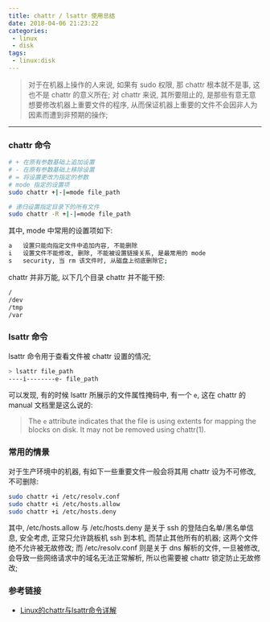 ```yaml
---
title: chattr / lsattr 使用总结
date: 2018-04-06 21:23:22
categories:
 - linux
 - disk
tags:
 - linux:disk
---
```


> 对于在机器上操作的人来说, 如果有 sudo 权限, 那 chattr 根本就不是事, 这也不是 chattr 的意义所在;
对 chattr 来说, 其所要阻止的, 是那些有意无意想要修改机器上重要文件的程序, 从而保证机器上重要的文件不会因非人为因素而遭到非预期的操作;

<!--more-->

------

### **chattr 命令**
``` bash
# + 在原有参数基础上追加设置
# - 在原有参数基础上移除设置
# = 将设置更改为指定的参数
# mode 指定的设置项
sudo chattr +|-|=mode file_path

# 递归设置指定目录下的所有文件
sudo chattr -R +|-|=mode file_path
```

其中, mode 中常用的设置项如下:
``` bash
a   设置只能向指定文件中追加内容, 不能删除
i   设置文件不能修改, 删除, 不能被设置链接关系, 是最常用的 mode
s   security, 当 rm 该文件时, 从磁盘上彻底删除它;
```

chattr 并非万能, 以下几个目录 chattr 并不能干预:
``` bash
/
/dev
/tmp
/var
```

### **lsattr 命令**
lsattr 命令用于查看文件被 chattr 设置的情况;
``` bash
> lsattr file_path
----i--------e- file_path
```
可以发现, 有的时候 lsattr 所展示的文件属性掩码中, 有一个 `e`, 这在 chattr 的 manual 文档里是这么说的:
> The `e` attribute indicates that the file is using extents for mapping the blocks on disk. It may not be removed using chattr(1).

### **常用的情景**
对于生产环境中的机器, 有如下一些重要文件一般会将其用 chattr 设为不可修改, 不可删除:
``` bash
sudo chattr +i /etc/resolv.conf
sudo chattr +i /etc/hosts.allow
sudo chattr +i /etc/hosts.deny
```
其中, /etc/hosts.allow 与 /etc/hosts.deny 是关于 ssh 的登陆白名单/黑名单信息, 安全考虑, 正常只允许跳板机 ssh 到本机, 而禁止其他所有的机器; 这两个文件绝不允许被无故修改;
而 /etc/resolv.conf 则是关于 dns 解析的文件, 一旦被修改, 会导致一些网络请求中的域名无法正常解析, 所以也需要被 chattr 锁定防止无故修改;

### **参考链接**
- [Linux的chattr与lsattr命令详解](http://www.ha97.com/5172.html)

